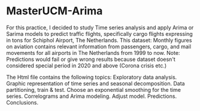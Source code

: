 # MasterUCM-Arima

For this practice, I decided to study Time series analysis and apply Arima or Sarima models to predict traffic flights, specifically cargo flights expressing in tons for Schiphol Airport, The Netherlands.
This dataset: Monthly figures on aviation contains relevant information from passengers, cargo, and mail movements for all airports in The Netherlands from 1999 to now.
Note: Predictions would fail or give wrong results because dataset doesn't considered special period in 2020 and above (Corona crisis etc.)

The Html file contains the following topics:
Exploratory data analysis.
Graphic representation of time series and seasonal decomposition.
Data partitioning, train & test.
Choose an exponential smoothing for the time series.
Correlograms and Arima modeling.
Adjust model.
Predictions.
Conclusions.
